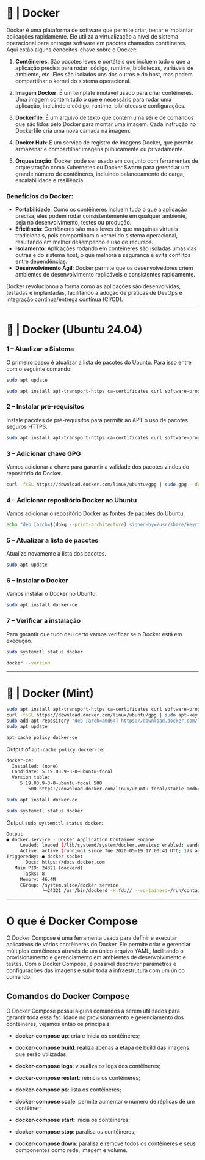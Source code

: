 # 🐋 | Docker

Docker é uma plataforma de software que permite criar, testar e implantar aplicações rapidamente. Ele utiliza a virtualização a nível de sistema operacional para entregar software em pacotes chamados contêineres. Aqui estão alguns conceitos-chave sobre o Docker:

1. **Contêineres**: São pacotes leves e portáteis que incluem tudo o que a aplicação precisa para rodar: código, runtime, bibliotecas, variáveis de ambiente, etc. Eles são isolados uns dos outros e do host, mas podem compartilhar o kernel do sistema operacional.

2. **Imagem Docker**: É um template imutável usado para criar contêineres. Uma imagem contém tudo o que é necessário para rodar uma aplicação, incluindo o código, runtime, bibliotecas e configurações.

3. **Dockerfile**: É um arquivo de texto que contém uma série de comandos que são lidos pelo Docker para montar uma imagem. Cada instrução no Dockerfile cria uma nova camada na imagem.

4. **Docker Hub**: É um serviço de registro de imagens Docker, que permite armazenar e compartilhar imagens publicamente ou privadamente.

5. **Orquestração**: Docker pode ser usado em conjunto com ferramentas de orquestração como Kubernetes ou Docker Swarm para gerenciar um grande número de contêineres, incluindo balanceamento de carga, escalabilidade e resiliência.

### Benefícios do Docker:

- **Portabilidade**: Como os contêineres incluem tudo o que a aplicação precisa, eles podem rodar consistentemente em qualquer ambiente, seja no desenvolvimento, testes ou produção.
- **Eficiência**: Contêineres são mais leves do que máquinas virtuais tradicionais, pois compartilham o kernel do sistema operacional, resultando em melhor desempenho e uso de recursos.
- **Isolamento**: Aplicações rodando em contêineres são isoladas umas das outras e do sistema host, o que melhora a segurança e evita conflitos entre dependências.
- **Desenvolvimento Ágil**: Docker permite que os desenvolvedores criem ambientes de desenvolvimento replicáveis e consistentes rapidamente.

Docker revolucionou a forma como as aplicações são desenvolvidas, testadas e implantadas, facilitando a adoção de práticas de DevOps e integração contínua/entrega contínua (CI/CD).

----

# 🐋  | Docker (Ubuntu 24.04)

### 1 – Atualizar o Sistema
O primeiro passo é atualizar a lista de pacotes do Ubuntu. Para isso entre com o seguinte comando:

```bash
sudo apt update
```

```bash
sudo apt install apt-transport-https ca-certificates curl software-properties-common -y
```

### 2 – Instalar pré-requisitos
Instale pacotes de pré-requisitos para permitir ao APT o uso de pacotes seguros HTTPS.

```bash
sudo apt install apt-transport-https ca-certificates curl software-properties-common
```

### 3 – Adicionar chave GPG
Vamos adicionar a chave para garantir a validade dos pacotes vindos do repositório do Docker.

```bash
curl -fsSL https://download.docker.com/linux/ubuntu/gpg | sudo gpg --dearmor -o /usr/share/keyrings/docker-archive-keyring.gpg
```

### 4 – Adicionar repositório Docker ao Ubuntu
Vamos adicionar o repositório Docker as fontes de pacotes do Ubuntu.

```bash
echo "deb [arch=$(dpkg --print-architecture) signed-by=/usr/share/keyrings/docker-archive-keyring.gpg] https://download.docker.com/linux/ubuntu $(lsb_release -cs) stable" | sudo tee /etc/apt/sources.list.d/docker.list > /dev/null
```

### 5 – Atualizar a lista de pacotes
Atualize novamente a lista dos pacotes.

```bash
sudo apt update
```

### 6 – Instalar o Docker
Vamos instalar o Docker no Ubuntu.

```bash
sudo apt install docker-ce
```

### 7 – Verificar a instalação
Para garantir que tudo deu certo vamos verificar se o Docker está em execução.

```bash
sudo systemctl status docker

docker --version
```

----

# 🐋  | Docker (Mint)

```bash
sudo apt install apt-transport-https ca-certificates curl software-properties-common
curl -fsSL https://download.docker.com/linux/ubuntu/gpg | sudo apt-key add -
sudo add-apt-repository "deb [arch=amd64] https://download.docker.com/linux/ubuntu focal stable"
sudo apt update
```

```bash
apt-cache policy docker-ce
```

Output of `apt-cache policy docker-ce`:

```bash
docker-ce:
  Installed: (none)
  Candidate: 5:19.03.9~3-0~ubuntu-focal
  Version table:
     5:19.03.9~3-0~ubuntu-focal 500
        500 https://download.docker.com/linux/ubuntu focal/stable amd64 Packages

```

```bash
sudo apt install docker-ce
```

```bash
sudo systemctl status docker
```

Output `sudo systemctl status docker`:
```bash
Output
● docker.service - Docker Application Container Engine
     Loaded: loaded (/lib/systemd/system/docker.service; enabled; vendor preset: enabled)
     Active: active (running) since Tue 2020-05-19 17:00:41 UTC; 17s ago
TriggeredBy: ● docker.socket
       Docs: https://docs.docker.com
   Main PID: 24321 (dockerd)
      Tasks: 8
     Memory: 46.4M
     CGroup: /system.slice/docker.service
             └─24321 /usr/bin/dockerd -H fd:// --containerd=/run/containerd/containerd.sock
```

----

# O que é Docker Compose

O Docker Compose é uma ferramenta usada para definir e executar aplicativos de vários contêineres do Docker. Ele permite criar e gerenciar múltiplos contêineres através de um único arquivo YAML, facilitando o provisionamento e gerenciamento em ambientes de desenvolvimento e testes. Com o Docker Compose, é possível descrever parâmetros e configurações das imagens e subir toda a infraestrutura com um único comando.

## Comandos do Docker Compose

O Docker Compose possui alguns comandos a serem utilizados para garantir toda essa facilidade no provisionamento e gerenciamento dos contêineres, vejamos então os principais:

- **docker-compose up**: cria e inicia os contêineres;

- **docker-compose build**: realiza apenas a etapa de build das imagens que serão utilizadas;

- **docker-compose logs**: visualiza os logs dos contêineres;

- **docker-compose restart**: reinicia os contêineres;

- **docker-compose ps**: lista os contêineres;

- **docker-compose scale**: permite aumentar o número de réplicas de um contêiner;

- **docker-compose start**: inicia os contêineres;

- **docker-compose stop**: paralisa os contêineres;

- **docker-compose down**: paralisa e remove todos os contêineres e seus componentes como rede, imagem e volume.
